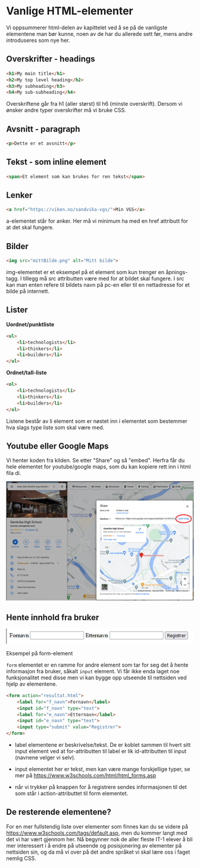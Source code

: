 # Vanlige HTML-elementer

Vi oppsummerer html-delen av kapittelet ved å se på de vanligste elementene man bør kunne, noen av de har du allerede sett før, mens andre introduseres som nye her.

## Overskrifter - headings

```HTML
<h1>My main title</h1>
<h2>My top level heading</h2>
<h3>My subheading</h3>
<h4>My sub-subheading</h4>
```
Overskriftene går fra h1 (aller størst) til h6 (minste overskrift). Dersom vi ønsker andre typer overskrifter må vi bruke CSS.

## Avsnitt - paragraph

```HTML
<p>Dette er et avsnitt</p>
```

## Tekst - som inline element

```HTML
<span>Et element som kan brukes for ren tekst</span>
```

## Lenker

```HTML
<a href="https://viken.no/sandvika-vgs/">Min VGS</a>
```

a-elementet står for anker. Her må vi minimum ha med en href attributt for at det skal fungere.

## Bilder

```HTML
<img src="mittBilde.png" alt="Mitt bilde">
```

img-elementet er et eksempel på et element som kun trenger en åpnings-tagg. I tillegg må src attributten være med for at bildet skal fungere. I src kan man enten refere til bildets navn på pc-en eller til en nettadresse for et bilde på internett.

## Lister

**Uordnet/punktliste**

```HTML
<ul>
    <li>technologists</li>
    <li>thinkers</li>
    <li>builders</li>
</ul>
```

**Ordnet/tall-liste**

```HTML
<ol>
    <li>technologists</li>
    <li>thinkers</li>
    <li>builders</li>
</ol>
```

Listene består av li element som er nøstet inn i elementet som bestemmer hva slags type liste som skal være med. 


## Youtube eller Google Maps

Vi henter koden fra kilden. Se etter "Share" og så "embed". Herfra får du hele elementet for youtube/google maps, som du kan kopiere rett inn i html fila di.

![Bilde: Embed fra google](./bilder/2_5%20-%20elementer/embed.png)

## Hente innhold fra bruker

![Bilde - Utseende til form](./bilder/2_5%20-%20elementer/form.png)

Eksempel på form-element

`form` elementet er en ramme for andre element som tar for seg det å hente informasjon fra bruker, såkalt `input` element. Vi får ikke enda laget noe funksjonalitet med disse men vi kan bygge opp utseende til nettsiden ved hjelp av elementene.

```HTML
<form action="resultat.html">
    <label for="f_navn">Fornavn</label>
    <input id="f_navn" type="text">
    <label for="e_navn">Etternavn</label>
    <input id="e_navn" type="text">
    <input type="submit" value="Registrer">
</form>
```

* label elementene er beskrivelse/tekst. De er koblet sammen til hvert sitt input element ved at for-attributten til label er lik id-attributten til input (navnene velger vi selv).

* input elementet her er tekst, men kan være mange forskjellige typer, se mer på https://www.w3schools.com/html/html_forms.asp

* når vi trykker på knappen for å registrere sendes informasjonen til det som står i action-attributtet til form elementet.

## De resterende elementene?

For en mer fullstendig liste over elementer som finnes kan du se videre på https://www.w3schools.com/tags/default.asp, men du kommer langt med det vi har vært gjennom her. Nå begynner nok de aller fleste IT-1 elever å bli mer interessert i å endre på utseende og posisjonering av elementer på nettsiden sin, og da må vi over på det andre språket vi skal lære oss i faget nemlig CSS.